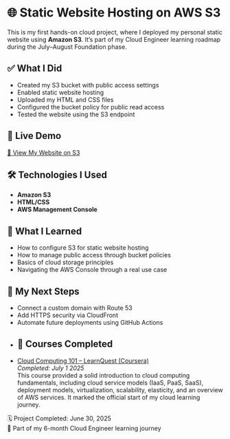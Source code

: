 # 🌐 Static Website Hosting on AWS S3
This is my first hands-on cloud project, where I deployed my personal static website using **Amazon S3**. It’s part of my Cloud Engineer learning roadmap during the July–August Foundation phase.
## ✅ What I Did
- Created my S3 bucket with public access settings  
- Enabled static website hosting  
- Uploaded my HTML and CSS files  
- Configured the bucket policy for public read access  
- Tested the website using the S3 endpoint
## 🔗 Live Demo
[🔗 View My Website on S3](http://oluwasomidotun-aws-bucket.s3-website-us-east-1.amazonaws.com)
## 🛠 Technologies I Used
- **Amazon S3**  
- **HTML/CSS**  
- **AWS Management Console**
## 📘 What I Learned
- How to configure S3 for static website hosting  
- How to manage public access through bucket policies  
- Basics of cloud storage principles  
- Navigating the AWS Console through a real use case
## 🚀 My Next Steps
- Connect a custom domain with Route 53  
- Add HTTPS security via CloudFront  
- Automate future deployments using GitHub Actions
- ## 📜 Courses Completed
- [Cloud Computing 101 – LearnQuest (Coursera)](https://coursera.org/share/fbdec1eea5d63bf1c9f5a1545fb71816)  
  *Completed: July 1 2025*  
  This course provided a solid introduction to cloud computing fundamentals, including cloud service models (IaaS, PaaS, SaaS), deployment models, virtualization, scalability, elasticity, and an overview of AWS services. It marked the official start of my cloud learning journey.
  
🗓️ Project Completed: June 30, 2025  
🔰 Part of my 6-month Cloud Engineer learning journey

